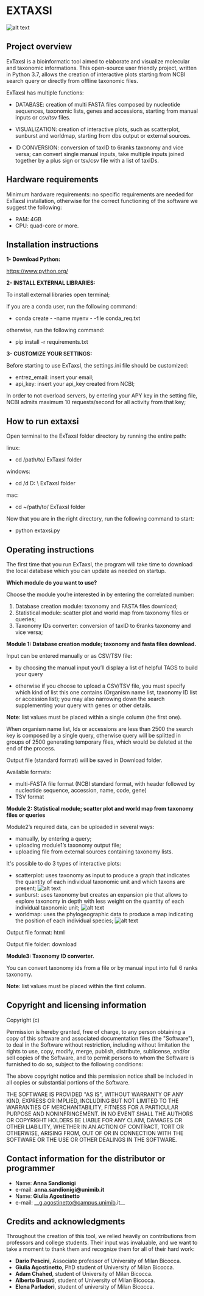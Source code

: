 EXTAXSI
=======

![alt text](https://github.com/qLSLab/extasi/blob/master/image/Project%20Exta.png)

Project overview
----------------
ExTaxsI is a bioinformatic tool aimed to elaborate and visualize molecular and taxonomic informations.
This open-source user friendly project, written in Python 3.7, allows the creation of interactive plots starting from NCBI search query or directly from offline taxonomic files.

ExTaxsI has multiple functions:

* DATABASE: creation of multi FASTA files composed by nucleotide sequences, taxonomic lists, genes and accessions, starting from manual inputs or csv/tsv files.

* VISUALIZATION: creation of interactive plots, such as scatterplot, sunburst and worldmap, starting from dbs output or external sources.

* ID CONVERSION: conversion of taxID to 6ranks taxonomy and vice versa; can convert single manual inputs, take multiple inputs joined together by a plus sign or tsv/csv file with a list of taxIDs.

Hardware requirements
---------------------
Minimum hardware requirements:
no specific requirements are needed for ExTaxsI installation, otherwise for the correct functioning of the software we suggest the following:

* RAM: 4GB
* CPU: quad-core or more.

Installation instructions
-------------------------
**1- Download Python:**

https://www.python.org/

**2- INSTALL EXTERNAL LIBRARIES:**

To install external libraries open terminal;

if you are a conda user, run the following command:
* conda create - -name myenv - -file conda_req.txt

otherwise, run the following command:
* pip install -r requirements.txt

**3- CUSTOMIZE YOUR SETTINGS:**

Before starting to use ExTaxsI, the settings.ini file should be customized:
* entrez_email: insert your email;
* api_key: insert your api_key created from NCBI;

In order to not overload servers, by entering your APY key in the setting file, NCBI admits maximum 10 requests/second for all activity from that key;


How to run extaxsi
------------------
Open terminal to the ExTaxsI folder directory by running the entire path:

linux:

* cd /path/to/ ExTaxsI folder

windows:

* cd /d D: \ ExTaxsI folder

mac:

* cd ~/path/to/ ExTaxsI folder

Now that you are in the right directory, run the following command to start:

* python extaxsi.py

Operating instructions
----------------------

The first time that you run ExTaxsI, the program will take time to download the local database which you can update as needed on startup.

**Which module do you want to use?**

Choose the module you’re interested in by entering the correlated number:

1. Database creation module: taxonomy and FASTA files download;
2. Statistical module: scatter plot and world map from taxonomy files or queries;
3. Taxonomy IDs converter: conversion of taxID to 6ranks taxonomy and vice versa;


**Module 1: Database creation module;
taxonomy and fasta files download.**

Input can be entered manually or as CSV/TSV file:

* by choosing the manual input you’ll display a list of helpful TAGS to build your query

* otherwise if you choose to upload a CSV/TSV file,  you must specify which kind of list this one contains (Organism name list, taxonomy ID list or accession list); you may also narrowing down the search supplementing your query with genes or other details.

__Note__: list values must be placed within a single column (the first one).

When organism name list, Ids or accessions are less than 2500 the search key is composed by a single query, otherwise query will be splitted in groups of 2500 generating temporary files, which would be deleted at the end of the process.

Output file (standard format) will be saved in Download folder.

Available formats:
* multi-FASTA file format (NCBI standard format, with header followed by nucleotide sequence, accession, name, code, gene)
* TSV format


**Module 2: Statistical module; scatter plot and world map from taxonomy files or queries**

Module2’s required data, can be uploaded in several ways:
* manually, by entering a query;
* uploading module1’s taxonomy output file;
* uploading file from external sources containing taxonomy lists.

It's possible to do 3 types of interactive plots:
* scatterplot: uses taxonomy as input to produce a graph that indicates the quantity of each individual taxonomic unit and which taxons are present;
![alt text](https://github.com/qLSLab/extasi/blob/master/image/aves%20scatterplot%20COX1.png)
* sunburst: uses taxonomy but creates an expansion pie that allows to explore taxonomy in depth with less weight on the quantity of each individual taxonomic unit;
![alt text](https://github.com/qLSLab/extasi/blob/master/image/sunburst%20odonata.png)
* worldmap: uses the phylogeographic data to produce a map indicating the position of each individual species;
![alt text](https://github.com/qLSLab/extasi/blob/master/image/worldmap.png)  

Output file format: html

Output file folder: download

**Module3:  Taxonomy ID converter.**

You can convert taxonomy ids from a file or by manual input into full 6 ranks taxonomy.

__Note__: list values must be placed within the first column.

Copyright and licensing information
-----------------------------------

Copyright (c)

Permission is hereby granted, free of charge, to any person
obtaining a copy of this software and associated documentation
files (the "Software"), to deal in the Software without
restriction, including without limitation the rights to use,
copy, modify, merge, publish, distribute, sublicense, and/or sell
copies of the Software, and to permit persons to whom the
Software is furnished to do so, subject to the following
conditions:

The above copyright notice and this permission notice shall be
included in all copies or substantial portions of the Software.

THE SOFTWARE IS PROVIDED "AS IS", WITHOUT WARRANTY OF ANY KIND,
EXPRESS OR IMPLIED, INCLUDING BUT NOT LIMITED TO THE WARRANTIES
OF MERCHANTABILITY, FITNESS FOR A PARTICULAR PURPOSE AND
NONINFRINGEMENT. IN NO EVENT SHALL THE AUTHORS OR COPYRIGHT
HOLDERS BE LIABLE FOR ANY CLAIM, DAMAGES OR OTHER LIABILITY,
WHETHER IN AN ACTION OF CONTRACT, TORT OR OTHERWISE, ARISING
FROM, OUT OF OR IN CONNECTION WITH THE SOFTWARE OR THE USE OR
OTHER DEALINGS IN THE SOFTWARE.

Contact information for the distributor or programmer
-----------------------------------------------------
* Name: __Anna Sandionigi__
* e-mail: __anna.sandionigi@unimib.it__
* Name: __Giulia Agostinetto__
* e-mail: __g.agostinetto@campus.unimib.it__

Credits and acknowledgments
---------------------------

Throughout the creation of this tool, we relied heavily on contributions from professors and college students.  Their input was invaluable, and we want to take a moment to thank them and recognize them for all of their hard work:
* __Dario Pescini__, Associate professor of University of Milan Bicocca.
* __Giulia Agostinetto__, PhD student of University of Milan Bicocca.
* __Adam Chahed__, student of University of Milan Bicocca.
* __Alberto Brusati__, student of University of Milan Bicocca.
* __Elena Parladori__, student of university of Milan Bicocca.
